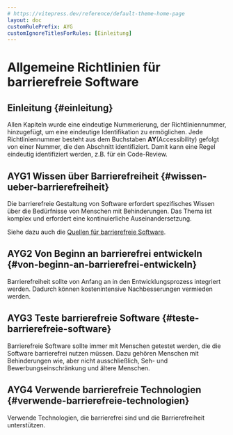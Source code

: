 ```yaml
---
# https://vitepress.dev/reference/default-theme-home-page
layout: doc
customRulePrefix: AYG
customIgnoreTitlesForRules: [Einleitung]
---
```


# Allgemeine Richtlinien für barrierefreie Software

## Einleitung {#einleitung}

Allen Kapiteln wurde eine eindeutige Nummerierung, der Richtliniennummer, hinzugefügt, um eine eindeutige Identifikation zu ermöglichen.
Jede Richtliniennummer besteht aus dem Buchstaben **AY**(Accessibility) gefolgt von einer Nummer, die den Abschnitt identifiziert. Damit kann eine Regel eindeutig identifiziert werden, z.B. für ein Code-Review.

## AYG1 Wissen über Barrierefreiheit {#wissen-ueber-barrierefreiheit}

Die barrierefreie Gestaltung von Software erfordert spezifisches Wissen über die Bedürfnisse von Menschen mit Behinderungen.
Das Thema ist komplex und erfordert eine kontinuierliche Auseinandersetzung.

Siehe dazu auch die [Quellen für barrierefreie Software](./sources).

## AYG2 Von Beginn an barrierefrei entwickeln {#von-beginn-an-barrierefrei-entwickeln}

Barrierefreiheit sollte von Anfang an in den Entwicklungsprozess integriert werden.
Dadurch können kostenintensive Nachbesserungen vermieden werden.

## AYG3 Teste barrierefreie Software {#teste-barrierefreie-software}

Barrierefreie Software sollte immer mit Menschen getestet werden, die die Software barrierefrei nutzen müssen.
Dazu gehören Menschen mit Behinderungen wie, aber nicht ausschließlich, Seh- und Bewerbungseinschränkung und ältere Menschen.

## AYG4 Verwende barrierefreie Technologien {#verwende-barrierefreie-technologien}

Verwende Technologien, die barrierefrei sind und die Barrierefreiheit unterstützen.